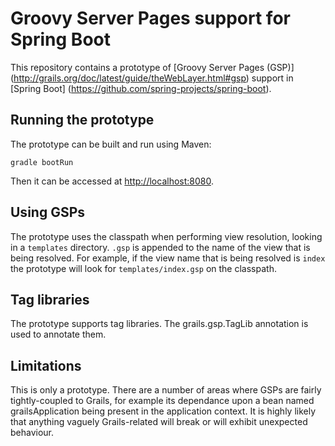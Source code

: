 # Groovy Server Pages support for Spring Boot

This repository contains a prototype of [Groovy Server Pages (GSP)]
(http://grails.org/doc/latest/guide/theWebLayer.html#gsp) support in [Spring Boot]
(https://github.com/spring-projects/spring-boot).

## Running the prototype

The prototype can be built and run using Maven:

`gradle bootRun`

Then it can be accessed at [http://localhost:8080](http://localhost:8080).

## Using GSPs

The prototype uses the classpath when performing view resolution, looking in a `templates`
directory. `.gsp` is appended to the name of the view that is being resolved. For example, if the
view name that is being resolved is `index` the prototype will look for `templates/index.gsp` on
the classpath.

## Tag libraries

The prototype supports tag libraries. The grails.gsp.TagLib annotation is used to annotate them.

## Limitations

This is only a prototype. There are a number of areas where GSPs are fairly tightly-coupled to
Grails, for example its dependance upon a bean named grailsApplication being present in the
application context. It is highly likely that anything vaguely Grails-related will break or
will exhibit unexpected behaviour.